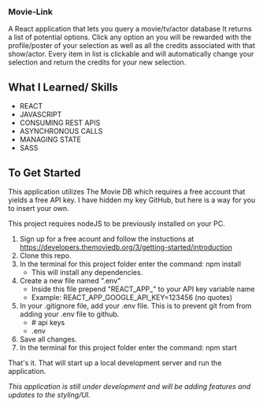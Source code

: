 ### Movie-Link

A React application that lets you query a movie/tv/actor database
It returns a list of potential options. Click any option an you
will be rewarded with the profile/poster of your selection as well
as all the credits associated with that show/actor. Every item in
list is clickable and will automatically change your selection and
return the credits for your new selection.

## What I Learned/ Skills

- REACT
- JAVASCRIPT
- CONSUMING REST APIS
- ASYNCHRONOUS CALLS
- MANAGING STATE
- SASS

## To Get Started

This application utilizes The Movie DB which requires a free account
that yields a free API key. I have hidden my key GitHub, but here is
a way for you to insert your own.

This project requires nodeJS to be previously installed on your PC.

1. Sign up for a free acount and follow the instuctions at https://developers.themoviedb.org/3/getting-started/introduction
2. Clone this repo.
3. In the terminal for this project folder enter the command: npm install
   - This will install any dependencies.
4. Create a new file named ".env"
   - Inside this file prepend "REACT\_APP\_" to your API key variable name
   * Example: REACT_APP_GOOGLE_API_KEY=123456 (no quotes)
5. In your .gitignore file, add your .env file. This is to prevent git from
   from adding your .env file to github. 
   * \# api keys
   * .env
6. Save all changes.
7. In the terminal for this project folder enter the command: npm start

That's it. That will start up a local development server and run the application.

_This application is still under development and will be adding features and
updates to the styling/UI._
